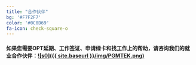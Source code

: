 ```yaml
---
title: "合作伙伴"
bg: '#F7F2F7'
color: '#0C0D69'
fa-icon: check-square-o
---
```


#### 如果您需要OPT延期、工作签证、申请绿卡和找工作上的帮助，请咨询我们的就业合作伙伴：[![s0]({{ site.baseurl }}/img/PGMTEK.png)](http://pgmtek.com/)
